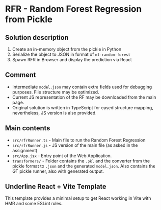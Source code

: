 # RFR - Random Forest Regression from Pickle

## Solution description

1. Create an in-memory object from the pickle in Python
2. Serialize the object to JSON in format of `ml-random-forest`
3. Spawn RFR in Browser and display the prediction via React

## Comment

- Intermediate `model.json` may contain extra fields used for debugging purposes. File structure may be optimized.
- Current JS representation of the RF may be downloaded from the main page.
- Original solution is written in TypeScript for eased structure mapping, nevertheless, JS version is also provided.

## Main contents

- `src/rfrRunner.ts` - Main file to run the Random Forest Regression
- `src/rfrRunner.js` - JS version of the main file (as asked in the assignment)
- `src/App.jsx` - Entry point of the Web Application.
- `transformers/` - Folder contains the `.pkl` and the converter from the pickle format to `.json` and the generated `model.json`. Also contains the GT pickle runner, also with generated output.

## Underline React + Vite Template

This template provides a minimal setup to get React working in Vite with HMR and some ESLint rules.
